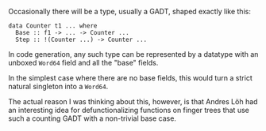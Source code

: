 
Occasionally there will be a type, usually a GADT, shaped exactly like this:


```
data Counter t1 ... where
  Base :: f1 -> ... -> Counter ...
  Step :: !(Counter ...) -> Counter ...
```


In code generation, any such type can be represented by a datatype with an unboxed `Word64` field and all the "base" fields.



In the simplest case where there are no base fields, this would turn a strict natural singleton into a `Word64`.



The actual reason I was thinking about this, however, is that Andres Löh had an interesting idea for defunctionalizing functions on finger trees that use such a counting GADT with a non-trivial base case. 


